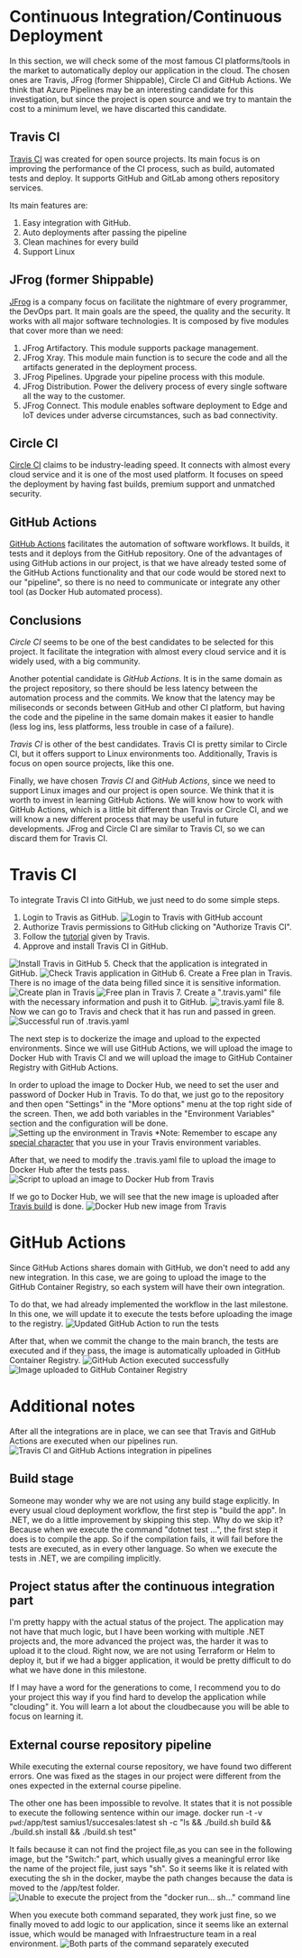 # Continuous Integration/Continuous Deployment
In this section, we will check some of the most famous CI platforms/tools in the market to automatically deploy our application in the cloud. The chosen ones are Travis, JFrog (former Shippable), Circle CI and GitHub Actions. We think that Azure Pipelines may be an interesting candidate for this investigation, but since the project is open source and we try to mantain the cost to a minimum level, we have discarted this candidate.

## Travis CI
[Travis CI](https://www.travis-ci.com/) was created for open source projects. Its main focus is on improving the performance of the CI process, such as build, automated tests and deploy. It supports GitHub and GitLab among others repository services.

Its main features are:
1. Easy integration with GitHub.
2. Auto deployments after passing the pipeline
3. Clean machines for every build
4. Support Linux

## JFrog (former Shippable)
[JFrog](https://jfrog.com/tra) is a company focus on facilitate the nightmare of every programmer, the DevOps part. It main goals are the speed, the quality and the security. It works with all major software technologies. It is composed by five modules that cover more than we need:
1. JFrog Artifactory. This module supports package management.
2. JFrog Xray. This module main function is to secure the code and all the artifacts generated in the deployment process.
3. JFrog Pipelines. Upgrade your pipeline process with this module.
4. JFrog Distribution. Power the delivery process of every single software all the way to the customer.
5. JFrog Connect. This module enables software deployment to Edge and IoT devices under adverse circumstances, such as bad connectivity.

## Circle CI
[Circle CI](https://circleci.com/) claims to be industry-leading speed. It connects with almost every cloud service and it is one of the most used platform. It focuses on speed the deployment by having fast builds, premium support  and unmatched security.

## GitHub Actions
[GitHub Actions]() facilitates the automation of software workflows. It builds, it tests and it deploys from the GitHub repository. One of the advantages of using GitHub actions in our project, is that we have already tested some of the GitHub Actions functionality and that our code would be stored next to our "pipeline", so there is no need to communicate or integrate any other tool (as Docker Hub automated process).

## Conclusions
*Circle CI* seems to be one of the best candidates to be selected for this project. It facilitate the integration with almost every cloud service and it is widely used, with a big community.

Another potential candidate is *GitHub Actions*. It is in the same domain as the project repository, so there should be less latency between the automation process and the commits. We know that the latency may be miliseconds or seconds between GitHub and other CI platform, but having the code and the pipeline in the same domain makes it easier to handle (less log ins, less platforms, less trouble in case of a failure).

*Travis CI* is other of the best candidates. Travis CI is pretty similar to Circle CI, but it offers support to Linux environments too. Additionally, Travis is focus on open source projects, like this one.

Finally, we have chosen *Travis CI* and *GitHub Actions*, since we need to support Linux images and our project is open source. We think that it is worth to invest in learning GitHub Actions. We will know how to work with GitHub Actions, which is a little bit different than Travis or Circle CI, and we will know a new different process that may be useful in future developments. JFrog and Circle CI are similar to Travis CI, so we can discard them for Travis CI.

# Travis CI
To integrate Travis CI into GitHub, we just need to do some simple steps.
1. Login to Travis as GitHub. 
![Login to Travis with GitHub account](./images/Travis-Login.png)
2. Authorize Travis permissions to GitHub clicking on "Authorize Travis CI".
3. Follow the [tutorial](https://app.travis-ci.com/getting_started) given by Travis.
4. Approve and install Travis CI in GitHub.

![Install Travis in GitHub](./images/Travis-InstallInGitHub.png)
5. Check that the application is integrated in GitHub. 
![Check Travis application in GitHub](./images/Travis-CheckedInGitHub.png)
6. Create a Free plan in Travis. There is no image of the data being filled since it is sensitive information.
![Create plan in Travis](./images/Travis-CreateFreePlanInTravis.png)
![Free plan in Travis](./images/Travis-FreePlanInTravis.png)
7. Create a ".travis.yaml" file with the necessary information and push it to GitHub.
![.travis.yaml file](./images/Travis-yaml.png)
8. Now we can go to Travis and check that it has run and passed in green.
![Successful run of .travis.yaml](./images/Travis-SuccessfulRun.png)

The next step is to dockerize the image and upload to the expected environments. Since we will use GitHub Actions, we will upload the image to Docker Hub with Travis CI and we will upload the image to GitHub Container Registry with GitHub Actions. 

In order to upload the image to Docker Hub, we need to set the user and password of Docker Hub in Travis.
To do that, we just go to the repository and then open "Settings" in the "More options" menu at the top right side of the screen.
Then, we add both variables in the "Environment Variables" section and the configuration will be done.
![Setting up the environment in Travis](./images/Travis-SetEnvironmentVariables.png)
*Note: Remember to escape any [special character](https://tldp.org/LDP/abs/html/special-chars.html) that you use in your Travis environment variables.

After that, we need to modify the .travis.yaml file to upload the image to Docker Hub after the tests pass.
![Script to upload an image to Docker Hub from Travis](./images/Travis-UploadDockerHubImageScript.png)

If we go to Docker Hub, we will see that the new image is uploaded after [Travis build](https://app.travis-ci.com/github/Samius1/SucceSaleS/builds/255042717) is done.
![Docker Hub new image from Travis](./images/Travis-ImageUploadedToDockerHub.png)

# GitHub Actions
Since GitHub Actions shares domain with GitHub, we don't need to add any new integration. In this case, we are going to upload the image to the GitHub Container Registry, so each system will have their own integration.

To do that, we had already implemented the workflow in the last milestone. In this one, we will update it to execute the tests before uploading the image to the registry.
![Updated GitHub Action to run the tests](./images/GHA-UpdatedGitHubAction.png)

After that, when we commit the change to the main branch, the tests are executed and if they pass, the image is automatically uploaded in GitHub Container Registry.
![GitHub Action executed successfully](./images/GHA-TestsExecutionPassed.png)
![Image uploaded to GitHub Container Registry](./images/GHA-ImageUploadedToGitHubRegistry.png)

# Additional notes
After all the integrations are in place, we can see that Travis and GitHub Actions are executed when our pipelines run.
![Travis CI and GitHub Actions integration in pipelines](./images/CICD-PipelineExecutions.png)

## Build stage
Someone may wonder why we are not using any build stage explicitly. In every usual cloud deployment workflow, the first step is "build the app". In .NET, we do a little improvement by skipping this step. Why do we skip it? Because when we execute the command "dotnet test ...", the first step it does is to compile the app. So if the compilation fails, it will fail before the tests are executed, as in every other language. 
So when we execute the tests in .NET, we are compiling implicitly.

## Project status after the continuous integration part
I'm pretty happy with the actual status of the project.
The application may not have that much logic, but I have been working with multiple .NET projects and, the more advanced the project was, the harder it was to upload it to the cloud. Right now, we are not using Terraform or Helm to deploy it, but if we had a bigger application, it would be pretty difficult to do what we have done in this milestone.

If I may have a word for the generations to come, I recommend you to do your project this way if you find hard to develop the application while "clouding" it. You will learn a lot about the cloudbecause you will be able to focus on learning it.

## External course repository pipeline
While executing the external course repository, we have found two different errors.
One was fixed as the stages in our project were different from the ones expected in the external course pipeline.

The other one has been impossible to revolve. It states that it is not possible to execute the following sentence within our image.
    docker run -t -v `pwd`:/app/test samius1/succesales:latest sh -c "ls && ./build.sh build && ./build.sh install && ./build.sh test"

It fails because it can not find the project file,as you can see in the following image, but the "Switch:" part, which usually gives a meaningful error like the name of the project file, just says "sh". So it seems like it is related with executing the sh in the docker, maybe the path changes because the data is moved to the /app/test folder.
![Unable to execute the project from the "docker run... sh..." command line](./images/CICD-ErrorExecutingDockerRun.png)

When you execute both command separated, they work just fine, so we finally moved to add logic to our application, since it seems like an external issue, which would be managed with Infraestructure team in a real environment.
![Both parts of the command separately executed](./images/CICD-SuccesfulIndividuallySteps.png)

